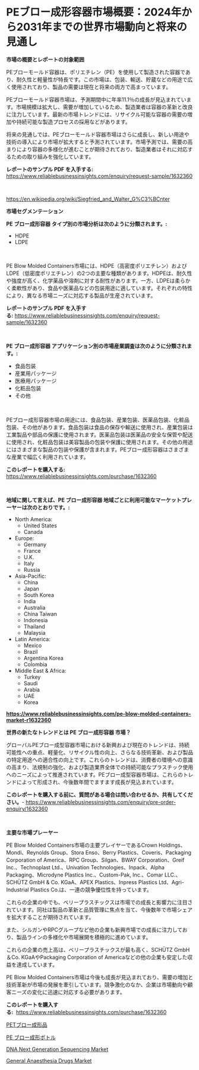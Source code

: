 <p><h1>PEブロー成形容器市場概要：2024年から2031年までの世界市場動向と将来の見通し</h1></p><p><strong>市場の概要とレポートの対象範囲</strong></p>
<p><p>PEブローモールド容器は、ポリエチレン（PE）を使用して製造された容器であり、耐久性と軽量性が特長です。この市場は、包装、輸送、貯蔵などの用途で広く使用されており、製品の需要は現在と将来の両方で高まっています。</p><p>PEブローモールド容器市場は、予測期間中に年率11.1％の成長が見込まれています。市場規模は拡大し、需要が増加しているため、製造業者は容器の革新と改良に注力しています。最新の市場トレンドには、リサイクル可能な容器の需要の増加や持続可能な製造プロセスの採用などがあります。</p><p>将来の見通しでは、PEブローモールド容器市場はさらに成長し、新しい用途や技術の導入により市場が拡大すると予測されています。市場予測では、需要の高まりにより容器の多様化が進むことが期待されており、製造業者はそれに対応するための取り組みを強化しています。</p></p>
<p><strong>レポートのサンプル PDF を入手する:</strong> <a href="https://www.reliablebusinessinsights.com/enquiry/request-sample/1632360">https://www.reliablebusinessinsights.com/enquiry/request-sample/1632360</a></p>
<p>&nbsp;</p>
<p><a href="https://en.wikipedia.org/wiki/Siegfried_and_Walter_G%C3%BCnter">https://en.wikipedia.org/wiki/Siegfried_and_Walter_G%C3%BCnter</a></p>
<p><strong>市場セグメンテーション</strong></p>
<p><strong>PE ブロー成形容器 タイプ別の市場分析は次のように分類されます。:</strong></p>
<p><ul><li>HDPE</li><li>LDPE</li></ul></p>
<p>&nbsp;</p>
<p><p>PE Blow Molded Containers市場には、HDPE（高密度ポリエチレン）およびLDPE（低密度ポリエチレン）の2つの主要な種類があります。HDPEは、耐久性や強度が高く、化学薬品や溶剤に対する耐性があります。一方、LDPEは柔らかく柔軟性があり、食品や医薬品などの包装用途に適しています。それぞれの特性により、異なる市場ニーズに対応する製品が生産されています。</p></p>
<p><strong>レポートのサンプル PDF を入手する:</strong>&nbsp;<a href="https://www.reliablebusinessinsights.com/enquiry/request-sample/1632360">https://www.reliablebusinessinsights.com/enquiry/request-sample/1632360</a></p>
<p>&nbsp;</p>
<p><strong> PE ブロー成形容器 アプリケーション別の市場産業調査は次のように分類されます。:</strong></p>
<p><ul><li>食品包装</li><li>産業用パッケージ</li><li>医療用パッケージ</li><li>化粧品包装</li><li>その他</li></ul></p>
<p>&nbsp;</p>
<p><p>PEブロー成形容器市場の用途には、食品包装、産業包装、医薬品包装、化粧品包装、その他があります。食品包装は食品の保存や輸送に使用され、産業包装は工業製品や部品の保護に使用されます。医薬品包装は医薬品の安全な保管や配送に使用され、化粧品包装は美容製品の包装や保護に使用されます。その他の用途にはさまざまな製品の包装や保護が含まれます。PEブロー成形容器はさまざまな産業で幅広く利用されています。</p></p>
<p><strong>このレポートを購入する:</strong>&nbsp; <a href="https://www.reliablebusinessinsights.com/purchase/1632360">https://www.reliablebusinessinsights.com/purchase/1632360</a></p>
<p>&nbsp;</p>
<p><strong>地域に関して言えば、PE ブロー成形容器 地域ごとに利用可能なマーケットプレーヤーは次のとおりです。:</strong></p>
<p><ul>
    <li>
        North America:
        <ul>
            <li>United States</li>
            <li>Canada</li>
        </ul>
    </li>
    <li>
        Europe:
        <ul>
            <li>Germany</li>
            <li>France</li>
            <li>U.K.</li>
            <li>Italy</li>
            <li>Russia</li>
        </ul>
    </li>
    <li>
        Asia-Pacific:
        <ul>
            <li>China</li>
            <li>Japan</li>
            <li>South Korea</li>
            <li>India</li>
            <li>Australia</li>
            <li>China Taiwan</li>
            <li>Indonesia</li>
            <li>Thailand</li>
            <li>Malaysia</li>
        </ul>
    </li>
    <li>
        Latin America:
        <ul>
            <li>Mexico</li>
            <li>Brazil</li>
            <li>Argentina Korea</li>
            <li>Colombia</li>
        </ul>
    </li>
    <li>
        Middle East & Africa:
        <ul>
            <li>Turkey</li>
            <li>Saudi</li>
            <li>Arabia</li>
            <li>UAE</li>
            <li>Korea</li>
        </ul>
    </li>
    </ul></p>
<p><strong><a href="https://www.reliablebusinessinsights.com/pe-blow-molded-containers-market-r1632360">https://www.reliablebusinessinsights.com/pe-blow-molded-containers-market-r1632360</a></strong>&nbsp;</p>
<p><strong>世界の新たなトレンドとは PE ブロー成形容器 市場？</strong></p>
<p><p>グローバルPEブロー成型容器市場における新興および現在のトレンドは、持続可能性への重点、軽量化、リサイクル性の向上、さらなる技術革新、および製品の特定用途への適合性の向上です。これらのトレンドは、消費者の環境への意識の高まり、法規制の強化、および製造業界全体での持続可能なプラスチック使用へのニーズによって推進されています。PEブロー成型容器市場は、これらのトレンドによって形成され、今後数年間でますます成長が見込まれています。</p></p>
<p><strong>このレポートを購入する前に、質問がある場合は問い合わせるか、共有してください。</strong>- <a href="https://www.reliablebusinessinsights.com/enquiry/pre-order-enquiry/1632360">https://www.reliablebusinessinsights.com/enquiry/pre-order-enquiry/1632360</a></p>
<p>&nbsp;</p>
<p><strong>主要な市場プレーヤー</strong></p>
<p><p>PE Blow Molded Containers市場の主要プレイヤーであるCrown Holdings、Mondi、Reynolds Group、Stora Enso、Berry Plastics、Coveris、Packaging Corporation of America、RPC Group、Silgan、BWAY Corporation、Greif Inc.、Technoplast Ltd.、Univation Technologies、Inpack、Alpha Packaging、Microdyne Plastics Inc.、Custom-Pak, Inc.、Comar LLC.、SCHÜTZ GmbH & Co. KGaA、APEX Plastics、Inpress Plastics Ltd、Agri-Industrial Plastics Co.は、一連の競争優位性を持っています。</p><p>これらの企業の中でも、ベリープラスチックスは市場での成長と影響力に注目されています。同社は製品の革新と品質管理に焦点を当て、今後数年で市場シェアを拡大することが期待されています。</p><p>また、シルガンやRPCグループなど他の企業も新興市場での成長に注力しており、製品ラインの多様化や市場展開を積極的に進めています。</p><p>これらの企業の売上高は、ベリープラスチックスが最も高く、SCHÜTZ GmbH＆Co. KGaAやPackaging Corporation of Americaなどの他の企業も安定した収益を達成しています。</p><p>PE Blow Molded Containers市場は今後も成長が見込まれており、需要の増加と技術革新が市場の発展を牽引しています。競争激化のなか、企業は市場動向や顧客ニーズの変化に迅速に対応する必要があります。</p></p>
<p><strong>このレポートを購入する:</strong>&nbsp;&nbsp;<a href="https://www.reliablebusinessinsights.com/purchase/1632360">https://www.reliablebusinessinsights.com/purchase/1632360</a></p>
<p><p><a href="https://github.com/schmahlson/Market-Research-Report-List-2/blob/main/3042044178995.md">PETブロー成形品</a></p><p><a href="https://github.com/TerrellConn/Market-Research-Report-List-2/blob/main/5679063178996.md">PE ブロー成形ボトル</a></p><p><a href="https://github.com/KeeganBarrows2023/Market-Research-Report-List-2/blob/main/dna-next-generation-sequencing-market.md">DNA Next Generation Sequencing Market</a></p><p><a href="https://github.com/marlinacrngin/Market-Research-Report-List-1/blob/main/general-anaesthesia-drugs-market.md">General Anaesthesia Drugs Market</a></p></p>